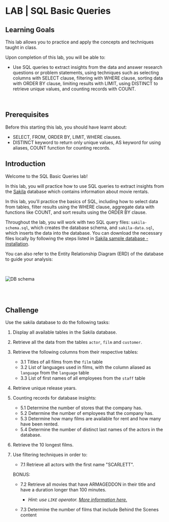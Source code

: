 # LAB | SQL Basic Queries

<summary>
  <h2>Learning Goals</h2>
</summary>

  This lab allows you to practice and apply the concepts and techniques taught in class. 

  Upon completion of this lab, you will be able to:
  
- Use SQL queries to extract insights from the data and answer research questions or problem statements, using techniques such as selecting columns with SELECT clause, filtering with WHERE clause, sorting data with ORDER BY clause, limiting results with LIMIT, using DISTINCT to retrieve unique values, and counting records with COUNT.

  <br>

<summary>
  <h2>Prerequisites</h2>
</summary>

Before this starting this lab, you should have learnt about:

- SELECT, FROM, ORDER BY, LIMIT, WHERE clauses.
- DISTINCT keyword to return only unique values, AS keyword for using aliases, COUNT function for counting records.
  <br>


## Introduction

Welcome to the SQL Basic Queries lab!

In this lab, you will practice how to use SQL queries to extract insights from the  [Sakila](https://dev.mysql.com/doc/sakila/en/) database which contains information about movie rentals. 

In this lab, you'll practice the basics of SQL, including how to select data from tables, filter results using the WHERE clause, aggregate data with functions like COUNT, and sort results using the ORDER BY clause. 

Throughout the lab, you will work with two SQL query files: `sakila-schema.sql`, which creates the database schema, and `sakila-data.sql`, which inserts the data into the database. You can download the necessary files locally by following the steps listed in [Sakila sample database - installation](https://dev.mysql.com/doc/sakila/en/sakila-installation.html). 

You can also refer to the Entity Relationship Diagram (ERD) of the database to guide your analysis:

<br>

![DB schema](https://education-team-2020.s3-eu-west-1.amazonaws.com/data-analytics/database-sakila-schema.png)

<br><br>

## Challenge
Use the sakila database to do the following tasks:

1. Display all available tables in the Sakila database.
2. Retrieve all the data from the tables `actor`, `film` and `customer`.
3. Retrieve the following columns from their respective tables:
	- 3.1 Titles of all films from the `film` table
	- 3.2 List of languages used in films, with the column aliased as `language` from the `language` table
	- 3.3 List of first names of all employees from the `staff` table

4. Retrieve unique release years.
5. Counting records for database insights:
	- 5.1 Determine the number of stores that the company has.
	- 5.2 Determine the number of employees that the company has.
	- 5.3 Determine how many films are available for rent and how many have been rented.
	- 5.4 Determine the number of distinct last names of the actors in the database.
6. Retrieve the 10 longest films.
7.  Use filtering techniques in order to:
	- 7.1 Retrieve all actors with the first name "SCARLETT".

	BONUS: 
	- 7.2 Retrieve all movies that have ARMAGEDDON in their title and have a duration longer than 100 minutes. 
	
		- *Hint: use `LIKE` operator. [More information here.](https://www.w3schools.com/sql/sql_like.asp)*
	- 7.3 Determine the number of films that include Behind the Scenes content
